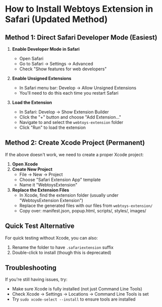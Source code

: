 # How to Install Webtoys Extension in Safari (Updated Method)

## Method 1: Direct Safari Developer Mode (Easiest)

1. **Enable Developer Mode in Safari**
   - Open Safari
   - Go to Safari → Settings → Advanced
   - Check "Show features for web developers"

2. **Enable Unsigned Extensions**
   - In Safari menu bar: Develop → Allow Unsigned Extensions
   - You'll need to do this each time you restart Safari

3. **Load the Extension**
   - In Safari: Develop → Show Extension Builder
   - Click the "+" button and choose "Add Extension..."
   - Navigate to and select the `webtoys-extension` folder
   - Click "Run" to load the extension

## Method 2: Create Xcode Project (Permanent)

If the above doesn't work, we need to create a proper Xcode project:

1. **Open Xcode**
2. **Create New Project**
   - File → New → Project
   - Choose "Safari Extension App" template
   - Name it "WebtoysExtension"
3. **Replace the Extension Files**
   - In Xcode, find the extension folder (usually under "WebtoysExtension Extension")
   - Replace the generated files with our files from `webtoys-extension/`
   - Copy over: manifest.json, popup.html, scripts/, styles/, images/

## Quick Test Alternative

For quick testing without Xcode, you can also:
1. Rename the folder to have `.safariextension` suffix
2. Double-click to install (though this is deprecated)

## Troubleshooting

If you're still having issues, try:
- Make sure Xcode is fully installed (not just Command Line Tools)
- Check Xcode → Settings → Locations → Command Line Tools is set
- Try `sudo xcode-select --install` to ensure tools are installed
